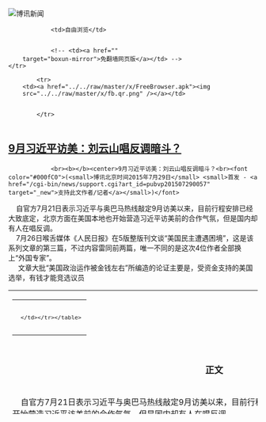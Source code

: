 

<img src="../../raw/master/x/logo_40.gif" alt="博讯新闻"/>
<table>
    <tr>
                
                <td>自由浏览</td>
        
        
                <!-- <td><a href=""
        target="boxun-mirror">免翻墙网页版</a></td> -->
    </tr>
    
            <tr>
        <td><a href="../../raw/master/x/FreeBrowser.apk"><img
        src="../../raw/master/x/fb.qr.png" /></a></td>

        
            </tr>
</table>
<h2>
	<a href="http://www.boxun.com/news/gb/pubvp/2015/07/201507290057.shtml" target="boxun-mirror">9月习近平访美：刘云山唱反调暗斗？</a>
</h2>
<p><tr>
<td class="F11" colspan="2" style="line-height:18pt; font-family:宋体; font-size: 12pt;padding:10px;border-top:0"> 

                <br><b></b><center>9月习近平访美：刘云山唱反调暗斗？<br><font color="#000fC0">(<small>博讯北京时间2015年7月29日</small> <small>首发 - <a href="/cgi-bin/news/support.cgi?art_id=pubvp201507290057" target="_new">支持此文作者/记者</a></small>)</font>
</center>
                <!--bodystart-->     自官方7月21日表示习近平与奥巴马热线敲定9月访美以来，目前行程安排已经大致底定，北京方面在美国本地也开始营造习近平访美前的合作气氛，但是国内却有人在唱反调。<br>
    7月26日喉舌媒体《人民日报》在5版整版刊文谈“美国民主遭遇困境”，这是该系列文章的第三篇，不过内容雷同前两篇，唯一不同的是这次4位作者全部换上“外国专家”。<br>
     文章大批“美国政治运作被金钱左右”所编造的论证主要是，受资金支持的美国选举，有钱才能竞选议员 
<table cellpadding="4" align="left" border="0" width="300" height="250"><tr><td>
<table cellpadding="2" cellspacing="0" border="0"><tr><td align="center" style="line-height:18pt; font-family:宋体; font-size: 10pt;padding:10px;border-top:0">

<!-- boxun.com_300x250_education-article-embed_chinese -->
<div id="box011">
<script type="text/javascript">

</script>
</div>

     </td></tr></table>
</td></tr></table>
<br>
                       <br><center><font size="4"><b>正文</b></font></center>
<br>
    <br>
    自官方7月21日表示习近平与奥巴马热线敲定9月访美以来，目前行程安排已经大致底定，北京方面在美国本地也开始营造习近平访美前的合作气氛，但是国内却有人在唱反调。<br>
    7月26日喉舌媒体《人民日报》在5版整版刊文谈“美国民主遭遇困境”，这是该系列文章的第三篇，不过内容雷同前两篇，唯一不同的是这次4位作者全部换上“外国专家”。<br>
    文章大批“美国政治运作被金钱左右”所编造的论证主要是，受资金支持的美国选举，有钱才能竞选议员，政治体系的本质并非一人一票，而是财富主导，在这一制度下，美国民众的收入和财富逐渐减少，政客却变得越来越富有。文章晒出数据称，美国立法机构中有69%是坐拥超过100万美元资产的人，美国国会大部分议员也大都拥有超过100万美元的资产。<br>
    文章指责美国议会是大资本家的俱乐部，那么美国议员相比中共两会代表，谁的钱更多？<br>
    今年5月媒体资料，官员不论，单说富豪，在富豪榜追踪的1,200名中国富豪当中，有203人是中共本届两会的代表或委员，创历史纪录，据公开资料，他们的净资产达2.9万亿元人民币，比奥地利一年的经济产出还高，其中36位顶级富豪个人财富就超过1.2万亿元人民币，比越南2014年GDP还多。<br>
    无论从富豪总量、比例还是个人财富和资产总量来看，中共两会的富豪与美国比较，有过之而无不及。美国排行居首位的最富有议员，个人财产仅相等于中共代表委员富豪榜的第166位，反观排在头18位的中共两会代表，净资产超过了美国国会全部535名议员、最高法院9名大法官、奥巴马政府所有内阁部长加起来的财富总合。<br>
    媒体数据表明，中共两会富豪云集，美国国会只能堪比中共村委会，个人资产排行前十大的美国官员或议员，不要说与中共“老虎”级的贪官相比，还远不如中共一个北戴河科级小官家藏现金上亿、黄金堆积如山，广东一镇干部身家20亿坐拥上百套高档房产。<br>
    如果说美国是金钱政治，那么中共政权下的小官巨贪是不是金钱政治？军队与官场盛行的买官卖官是不是金钱政治？就连公立医院也能出现“双百院长”的连锁贪腐是不是金钱政治？除了金钱政治，中共还是权色、钱色政治，为了升官，不仅给上司送钱，还要为上司拉皮条甚至把人妻奉上，大老虎徐周薄令新四人帮，哪个不是情妇动辄数十成百，男女通吃，互相交集。<br>
    各国政治都免不了金钱的侵袭，但美国等民主国家同时还要受全国民众、独立的媒体与司法等最大程度的约束，权力是有清晰边界的。就算金钱左右政治美国好歹左右出一个民众安居乐业的超级强国，而中共一党专制左右出什么国度？民众举牌要求官员公布财产都会被抓，警察光天化日绑架律师，媒体当法官，法院当冤案制造机，股市当绞肉机，也当两派权斗叫牌的赌场。<br>
    股市涨跌是市场正常调节，但千股涨、千股跌的瞬间暴涨暴跌，是非理性非正常的对冲。时间座标显示，反腐做多，股市就被做空，媒体数据分析，做空者不是美国等境外势力，做空者就在国内，只有大机构、大集团、大家族才有能力。<br>
    人民日报去操心美国民主是否遭遇困境，是否同样心力去监督、挖掘、真相报导股灾的内幕？当然不敢。而在网路时代，人民日报还用几十年前的宣传套路愚民，而且明知这份报纸民众现在根本不看，就算有人看也是为了吐槽拍砖而来，但人民日报还是要抛砖引砖，不是因为太弱智，是“上面”有令，不得不从，不仅黑习近平，还连带黑了奥巴马影射他是“花钱当选”。而这“上面”，想必少不了在股灾后父子两人都被盯梢的刘云山。
 [博讯首发,转载请注明出处]- <a href="/cgi-bin/news/support.cgi?art_id=pubvp201507290057" target="_new">支持此文作者/记者</a><!--bodyend-->(博讯 boxun.com)<center><font size="2" color="#C0C0C0">(本文只代表作者或者发稿团体的观点、立场)</font></center>
<!----> 2360057       
<hr>
<table width="620"><tr><td>
<b></p>
<p>
	<small> ============== 1天前</small>
</p><h2>
	<a href="http://www.boxun.com/news/gb/china/2015/07/201507290207.shtml" target="boxun-mirror">王岐山又动太子党奶酪:高铁取消赠矿泉水内幕请看博讯热点：中共太子党</a>
</h2>
<p><tr><td class="F11" colspan="2" style="line-height:18pt; font-family:宋体; font-size: 12pt;padding:10px;border-top:0"> 

                <br><b></b><center>王岐山又动太子党奶酪:高铁取消赠矿泉水内幕<br><font color="blue" size="2">请看博讯热点：<a href="/hot/taizidang.shtml">中共太子党
</a></font><br><font color="#000fC0">(<small>博讯北京时间2015年7月29日</small> <small>首发 - <a href="/cgi-bin/news/support.cgi?art_id=china201507290207" target="_new">支持此文作者/记者</a></small>)</font>
</center>
                <!--bodystart-->      【博闻社独家】7月26日，中国铁路总公司通告，全国各高铁站即日起将不再向乘坐动车组列车的旅客提供免费矿泉水(即西藏5100矿泉水)。这意味着铁道部从2008年开始推行的这项表面益旅客、实为与车票捆绑式销售的霸道做法告终。外界有所不知的是，5100矿泉水的背后其实是前铁道部长刘志军送给中共太子党集团的一道隐形大餐，现在这道美味大餐终被中纪委书记王岐山叫停。<br>
    <br>
     从2008年铁道部推出免费赠送“西藏5100冰川矿泉水”开始，内地就有媒体不断起底，欲探究铁道部如此慷慨之举背后的秘密，但全都浅偿辄止，欲言又罢。即便前天宣告停止供应，内地媒体兴高彩烈之余，仍不敢踢穿事件背后的黑幕，官方则解释称，原因是全国高铁网络逐步建成，各车站服务设备和配套设施的完善，车站和列车能够满足旅客的饮水需求，因此不再赠送矿泉水。 
<table cellpadding="4" align="left" border="0" width="300" height="250"><tr><td>
<table cellpadding="2" cellspacing="0" border="0"><tr><td align="center" style="line-height:18pt; font-family:宋体; font-size: 10pt;padding:10px;border-top:0">

<!-- boxun.com_300x250_article-embed_chinese -->

<!-- boxun.com_300x250_article-embed_chinese -->
<div id="box006">
<script type="text/javascript">

</script>
</div>


     </td></tr></table>
</td></tr></table>
<br>
                       <br>
    本社获悉，铁道部和后来的铁路总公司在”免费赠送西藏5100矿泉水”，其实费用都加在车票之中，这一做法其实早被举报到中纪委，原铁道部长刘志军落马后当局没有马上叫停，是源于当局对铁道部为发展高铁欠下数万亿巨债的考量，以及权衡5100矿泉水公司背后利益集团的问题。随着反腐败的深入，解决高铁5100矿泉水背后的腐败问题逼在眉睫，由王岐山拍板作出决定。<br>
    <br>
    消息指，5100矿泉水背后绝非一般利益集团，而是由中共太子党利用中国高铁疯狂</td></tr></p>
<p>
	<small> ============== 1天前</small>
</p><h2>
	<a href="http://www.boxun.com/news/gb/china/2015/07/201507282123.shtml" target="boxun-mirror">高瑜狱中病情恶化，被要求解聘律师和认罪</a>
</h2>
<p><tr>
<td class="F11" colspan="2" style="line-height:18pt; font-family:宋体; font-size: 12pt;padding:10px;border-top:0"> 

                <br><b></b><center>高瑜狱中病情恶化，被要求解聘律师和认罪<br><font color="#000fC0"><small>(博讯北京时间2015年7月28日 首发 - <a href="/cgi-bin/news/support.cgi?art_id=china201507282123" target="_new">支持此文作者/记者</a>)</small></font>
</center>
            <!--bodystart-->       <br>    博讯获释，被判入狱7年、年龄高达71岁的前记者高瑜终获准全面身体检查，但医生说发现高瑜有淋巴肿瘤，暂时还没确定是良性还是恶性，另医生说她心脏血管“有明显堵塞。” 据高瑜律师说，高瑜被要求解聘律师和认罪。<br>    <div align="denter">
<br>    <img src="/news/images/2015/07/201507282123china1.jpg" alt="高瑜狱中病情恶化，被要求解聘律师和认罪"><br>    </div>
<br>    知名媒体人苏雨桐今天在推特上发布了一份手书的律师会见高瑜的会见记录，记录显示，7月28日，尚宝军律师会见了高瑜，获悉高瑜刚刚因为病情恶化到安贞医院进行了体检。发现结果非常不乐观：脖子一侧有很多淋巴结，另一侧有白色肿块，医生无法确诊是否为恶性肿瘤，需要进行活体检查。心血管一处明显堵塞，高老师有心梗史，医生认为已经现心梗痕迹。<br><br>    会见记录还显示：1.国保天天提审高瑜，要求她认罪并许以“放人”“想办法让你出去”等虚假承诺；2.要求高瑜解除与莫少平尚宝军两位律师的代理关系。高瑜认为两位律师专业且辩护有力，不愿接受当局不合理的要求。<br>  <br>    苏雨桐同时还呼吁“紧急营救”高瑜。“请各位紧急联系各国际机构、政府驻华使馆，营救随时有生命危险的高瑜。”<br>    <br>    -<br><br> [博讯首发,转载请注明出处]- <a href="/cgi-bin/news/support.cgi?art_id=china201507282123" target="_new">支持此文作者/记者</a> <!--(Modified on 2015/7/28)--> <!--bodyend-->       
           (博讯 boxun.com) <br><!-- http://upload.bx.tl/news/temp13/201507280521161.jpg--> 1082123       
<hr>
<table width="620"><tr><td>
<b></p>
<p>
	<small> ============== 2天前</small>
</p><h2>
	<a href="http://www.boxun.com/news/gb/china/2015/07/201507282231.shtml" target="boxun-mirror">中电国际发布公告称，李小琳辞任所有职务请看博讯热点：李鹏家族</a>
</h2>
<p><tr>
<td class="F11" colspan="2" style="line-height:18pt; font-family:宋体; font-size: 12pt;padding:10px;border-top:0"> 

                <br><b></b><center>中电国际发布公告称，李小琳辞任所有职务<br><font color="blue" size="2">请看博讯热点：<a href="/hot/lipeng.shtml">李鹏家族
</a></font><br><font color="#000fC0">(<small>博讯北京时间2015年7月28日</small> <small>综合报道</small>)</font>
</center>
                <!--bodystart-->      <br>
    <img src="/news/images/2015/07/201507282231china1.jpg" alt="中电国际发布公告称，李小琳辞任所有职务"><p><br>
    <br>
    博讯据中国电力国际发展有限公司消息，中国电力国际7月28日晚间发布公告称，李小琳辞任本公司执行董事、董事局主席、董事局辖下执行委员会主席及首席执行官职务。<br>
    <br>
    公告称，王炳华接任董事局主席，余兵接任总裁。<br>
    <br>
    此前李小琳未列名中电投和国家核电技术公司新整并的国家电力集团要职，被认为是被边缘化。调任新单位大唐集团后只排第3，未分管具体业务。博讯此前报道过，李鹏家族包括李小琳因贪腐问题已遭调查，并被限制出境。<br>
    <br>
    -
 [博讯综合报道] <!--bodyend-->(博讯 boxun.com) <br><!-- http://upload.bx.tl/news/temp13/201507280626321.jpg--> 3932231       
</p>
<hr>
<table width="620"><tr><td>
<b></p>
<p>
	<small> ============== 2天前</small>
</p><h2>
	<a href="http://www.boxun.com/news/gb/china/2015/07/201507280425.shtml" target="boxun-mirror">重大人事:传王沪宁调任上海书记、肖钢调重庆</a>
</h2>
<p><tr>
<td class="F11" colspan="2" style="line-height:18pt; font-family:宋体; font-size: 12pt;padding:10px;border-top:0"> 

                <br><b></b><center>重大人事:传王沪宁调任上海书记、肖钢调重庆<br><font color="#000fC0">(<small>博讯北京时间2015年7月28日</small> <small>首发 - <a href="/cgi-bin/news/support.cgi?art_id=china201507280425" target="_new">支持此文作者/记者</a></small>)</font>
</center>
                <!--bodystart-->      【博闻社】对中共极为重要的北戴河会议正在召开，署名罗大卫的微博发出信息称，北戴河会议确认，韩正调往北京，任中央深改办公室主任、中央政策研究室主任。王沪宁调上海任上海市委书记。<br>
    <br>
     该微博还称，肖钢不再担任证监会主席，调任重庆市委副书记（正部级），下届调出中央委员。重庆市委副书记张国清升任重庆市长，重庆市长黄启帆调任证监会主席。 
<table cellpadding="4" align="left" border="0" width="300" height="250"><tr><td>
<table cellpadding="2" cellspacing="0" border="0"><tr><td align="center" style="line-height:18pt; font-family:宋体; font-size: 10pt;padding:10px;border-top:0">

<!-- boxun.com_300x250_article-embed_chinese -->

<!-- boxun.com_300x250_article-embed_chinese -->
<div id="box006">
<script type="text/javascript">

</script>
</div>


     </td></tr></table>
</td></tr></table>
<br>
                       <br>
    对有关任命传闻，消息人士对本社表示，以上传闻基本属实。博闻社在7月15日曾披露，韩正已经确定往国务院任职。原报道指出北京市长郭金龙也会调离，本社最新获悉，郭金龙可能暂时不动。<br>
    <br>
    本社日前还披露，江泽民本周将启程去北戴河。<br>
    <br>
    博闻社最新独家：<a href="http://bowenpress.com/news/bowen_8079.html">王岐山又动太子党奶酪 高铁取消赠矿泉水内幕曝光</a>
 [博讯首发,转载请注明出处]- <a href="/cgi-bin/news/support.cgi?art_id=china201507280425" target="_new">支持此文作者/记者</a><!--bodyend-->(博讯 boxun.com) <br><!----> 3640424       
<hr>
<table width="620"><tr><td>
<b></p>
<p>
	<small> ============== 2天前</small>
</p><h2>
	<a href="http://www.boxun.com/news/gb/china/2015/07/201507261234.shtml" target="boxun-mirror">李小琳遁入佛门求大师为父李鹏祈福延寿请看博讯热点：李鹏家族</a>
</h2>
<p><tr>
<td class="F11" colspan="2" style="line-height:18pt; font-family:宋体; font-size: 12pt;padding:10px;border-top:0"> 

                <br><b></b><center>李小琳遁入佛门求大师为父李鹏祈福延寿<br><font color="blue" size="2">请看博讯热点：<a href="/hot/lipeng.shtml">李鹏家族
</a></font><br><font color="#000fC0">(<small>博讯北京时间2015年7月26日</small> <small>首发 - <a href="/cgi-bin/news/support.cgi?art_id=china201507261234" target="_new">支持此文作者/记者</a></small>)</font>
</center>
                <!--bodystart-->     【博闻社独家】中国藏传佛教著名高僧金刚法王・满自喜日布扎赤・仁波切，前天(24日)在微信透露，前总理李鹏的大女儿李小琳专程到内蒙古寺院，拜访赤・仁波切上师，并和大师一同参拜佛祖。而本社获悉，李小琳已遁入佛门受戒，并获赐法号“格丹央金措姆”，她此程参拜大师，是求大师为其病危的父亲李鹏祈福延命的。<br>
    <br>
     凤凰网昨日转发了赤.仁波切大师有关李小琳参拜的微信，以及大师所发的多张照片，但很快就删除。报道没指李小琳是在哪个寺庙参拜、为父亲祈福，但大唐集团官网的报道显示，李小琳23日在大唐国际托克托发电公司调研，该公司位于内蒙古，显示她参拜的有可能是位于内蒙锡林郭勒盟境内的哈音哈尔瓦广益寺，赤・仁波切大师是该寺的荣誉主持。 
<table cellpadding="4" align="left" border="0" width="300" height="250"><tr><td>
<table cellpadding="2" cellspacing="0" border="0"><tr><td align="center" style="line-height:18pt; font-family:宋体; font-size: 10pt;padding:10px;border-top:0">

<!-- boxun.com_300x250_article-embed_chinese -->

<!-- boxun.com_300x250_article-embed_chinese -->
<div id="box006">
<script type="text/javascript">

</script>
</div>


     </td></tr></table>
</td></tr></table>
<br>
                       <br>
     消息人士对本社透露，李小琳此程参拜赤.仁波切上师，是求大师为她的父亲李鹏祈福延寿的，同时，已出家受戒并有法号“格丹央金措姆”的李小琳，也和大师一道，亲自向佛祖上香、献哈达和叩头，为父亲李鹏祈福。本社早前曾披露，李鹏现已病危住院，院方至少已两次下病危通知。<br>
    <br>
    <a href="http://bowenpress.com/news/bowen_7802.html">博闻社报道全文</a><br>
    <br>
    --
 [博讯首发,转载请注明出处]- <a href="/cgi-bin/news/support.cgi?art_id=china201507261234" target="_new">支持此文作者/记者</a><!--bodyend-->(博讯 boxun.com) <br><!----> 3281234       
<hr>
<table width="620"><tr><td>
<b></p>
<p>
	<small> ============== 4天前</small>
</p><h2>
	<a href="http://www.boxun.com/news/gb/china/2015/07/201507260443.shtml" target="boxun-mirror">广州白云机场疑有乘客带汽油火机企图在机舱纵火</a>
</h2>
<p><tr>
<td class="F11" colspan="2" style="line-height:18pt; font-family:宋体; font-size: 12pt;padding:10px;border-top:0"> 

                <br><b></b><center>广州白云机场疑有乘客带汽油火机企图在机舱纵火<br><font color="#000fC0">(<small>博讯北京时间2015年7月26日</small> <small>首发 - <a href="/cgi-bin/news/support.cgi?art_id=china201507260443" target="_new">支持此文作者/记者</a></small>)</font>
</center>
                <!--bodystart-->      <br>
    <div align="center">
<br>
    <img src="/news/images/2015/07/201507260443china1.jpg" alt="广州白云机场疑有乘客带汽油火机企图在机舱纵火"><p><br>
    </p>
</div>
<br>
    <br>
    博讯报道，新浪微博认证为民航自媒体的 @航空物语 26日凌晨发布消息称，白云机场1架飞机舱内出现烟雾，导致滑行道被占用，目前有消防车停在跑道上。有网友称，该航班为深航ZH9648台州飞广州，机上有人带汽油和打火机，在舱内点火，并有刀，已被制服；航班报了mayday（紧急事件信号），做了乘客的紧急撤离。<br>
    <br>
    后续起飞航班延误，有延误航班上的乘客报告说，远处的消防车仍然在跑道上。<br>
    <br>
    博讯新闻网将更新后续报道，敬请留意。<br>
    <br>
    -
 [博讯首发,转载请注明出处]- <a href="/cgi-bin/news/support.cgi?art_id=china201507260443" target="_new">支持此文作者/记者</a><!--bodyend-->(博讯 boxun.com) <br><!-- http://upload.bx.tl/news/temp13/201507251242551.jpg--> 3100443       
<hr>
<table width="620"><tr><td>
<b></p>
<p>
	<small> ============== 4天前</small>
</p><h2>
	<a href="http://www.boxun.com/news/gb/china/2015/07/201507250033.shtml" target="boxun-mirror">致国际奥委会公开信：反对北京申办2022年冬奥会</a>
</h2>
<p><tr>
<td class="F11" colspan="2" style="line-height:18pt; font-family:宋体; font-size: 12pt;padding:10px;border-top:0"> 

                <br><b></b><center>致国际奥委会公开信：反对北京申办2022年冬奥会<br><font color="#000fC0">(<small>博讯北京时间2015年7月25日</small> <small>首发 - <a href="/cgi-bin/news/support.cgi?art_id=china201507250033" target="_new">支持此文作者/记者</a></small>)</font>
</center>
                <!--bodystart-->      <br>
    博讯报道，7月24日，以中国人为主的一群人发出<a href="https://www.change.org/p/international-olympic-committee-to-reject-beijing-s-bid-to-host-the-2022-winter-olympics">致国际奥委会的公开信</a>，并征集全球联署，反对北京申办2022年冬奥会。<br>
      
<table cellpadding="4" align="left" border="0" width="300" height="250"><tr><td>
<table cellpadding="2" cellspacing="0" border="0"><tr><td align="center" style="line-height:18pt; font-family:宋体; font-size: 10pt;padding:10px;border-top:0">

<!-- boxun.com_300x250_article-embed_chinese -->

<!-- boxun.com_300x250_article-embed_chinese -->
<div id="box006">
<script type="text/javascript">

</script>
</div>


     </td></tr></table>
</td></tr></table>
<br>
                       公开信认为，中国正在发生广泛和严重的人权迫害，包括最近发生的超过250名维权律师及人权卫生被打压事件。公开信说，“如果国际社会同意北京申办2022年冬奥会，那么一场基于团结、兄弟情谊和人类发展的盛事将再次服务于一个腐败的独裁政权，支持一个无耻侵犯人权的政府，这将和奥林匹克宪章中‘增进社会和平、促进人类尊严’的宗旨矛盾。”<br>
    <br>
    公开信称，中国政府并未兑现主办2008年夏季奥运会关于改善人权的承诺，人权状况更加恶化。公开信认为，“如果（国际奥委会）赞同北京举办2022年冬奥会，将给世界传达这样一个信息：国际奥委会支持中国政府侵犯人权。”<br>
    <br>
    7月31日，国际奥委会将在马来西亚吉隆坡举行全体会议，投票产生2022年冬奥会举办城市。<br>
    <br>
    以下为公开信全文：<br>
    <br>
    致国际奥委会公开信：反对北京申办2022年冬奥会<br>
    <br>
    尊敬的国际奥委会委员：<br>
    <br>
    我们敦促您投票反对北京申办2022年冬奥会，因为2008年以来，中国人权史无前例的恶化。<br>
    <br>
    我们在写这封信的时候，中国政府正对公民社会展开一场全面进攻。自从7月9日，超过250名维权律师、法律助理、活动人士和他们的家庭成员被逮捕、审问、软禁和或失踪，年龄最小的只有16岁，最年长的81岁。<br>
    <br>
    北京已将奥运会用于宣传中国共产党。如果国际社会同意北京申办2022年冬奥会，那么一场基于团结、兄弟情谊和人类发展的盛事将再次服务于一个腐败的独裁政权，支持一个无耻侵犯人权的政府，这将和奥林匹克宪章中“增进社会和平、促进人类尊严”的宗旨矛盾。<br>
    <br>
    2008年夏季奥运会对奥林匹克原则是一次嘲讽，给中国民众带来的羞辱多过尊严、悲伤多过喜悦。<br>
    <br>
    以奥运之名，北京强拆了150万居民的住宅，并将几千个”钉子户“赶出家门。在为奥运”清理“首都的行动中，数百上访者和残疾人被拘留在秘密地点。为了办奥运的面子，北京掩盖了全国性毒奶粉丑闻――而毒奶粉到2008年为止导致36万婴幼儿患病。北京禁止金牌选手方政参加残奥会，因为在”八九六四“被坦克碾断了双腿，从而成为天安门屠杀的活见证。<br>
    <br>
    为了获得08年夏季奥运会主办权，中国政府承诺为公民在比赛期间的抗议活动提供场地。政府的确提供了，但申请抗议的公民仍然被逮捕，这等于把政府自己对国际奥委会的承诺开了个玩笑。如果北京取得2022年冬奥会主办权，类似的滥权还会发生。<br>
    <br>
    我们对如此恶劣的人权纪录感到极其羞愧――它们不但和北京的承诺相矛盾，而且严重玷污了奥运的声誉，损坏了奥运精神。<br>
    <br>
    为了获得08年夏季奥运会主办权，中国政府承诺改善新闻自由。然而，中国媒体经历了更严厉的审查和打压。政府拒绝给一些外国记者发放工作签证，只因他们报道了“敏感”话题。据保护记者委员会记录，全世界关押记者人数最多的国家正是中国。<br>
    <br>
    如果赞同北京举办2022年冬奥会，将给世界传达这样一个信息：国际奥委会支持中国政府侵犯人权。这样，2022年冬奥会将与1936年柏林奥运会和1980年莫斯科奥运会极其相似。<br>
    <br>
    我们相信，纯洁的奥林匹克梦决不应服务于主办国政府严重的对内镇压。我们梦想着有一天，奥运圣火将照亮一个自由的中国。然而在当前、在现政府统治下，在北京再次举办奥运会将成为耻辱载入史册，也将使国际奥委会成为以奥运之名侵犯人权的帮凶。<br>
    <br>
    Contacts （联系人）:<br>
    <br>
    Yi Gu (古懿), slmngy@uga.edu<br>
    <br>
    Rose Tang (唐路),  rosetangy@gmail.com <br>
    <br>
    Signatures (签名):<br>
    <br>
    Tony Chang (张上), Australia (澳大利亚)   <br>
    <br>
    CHEN Chuangchuang (陈闯创): USA (美国)<br>
    <br>
    CHEN Guangcheng  (陈光诚):  USA（美国）      <br>
    <br>
    CHEN Kuide (陈奎德): USA (美国)       <br>
    <br>
    CHEN Liqun (陈立群), USA (美国)<br>
    <br>
    CHENG Qiubo  (成秋波): USA (美国) <br>
    <br>
    DU Yanlin  (杜延林): China (中国)<br>
    <br>
    FANG Yong  (方勇):  USA (美国)             <br>
    <br>
    FANG Zheng  (方政):  USA (美国)<br>
    <br>
    FENG Yun  (封云): UK (英国)<br>
    <br>
    George GE (葛洵): USA (美国)<br>
    <br>
    Yi GU (古懿): USA (美国)<br>
    <br>
    HE Qinglian  (何清涟): USA (美国)<br>
    <br>
    HU Jia (胡佳): China (中国)<br>
    <br>
    HU Yunfei (胡云飞):  USA (美国).<br>
    <br>
    LI Juan (李隽): Australia (澳大利亚)<br>
    <br>
    LIAO Yiwu (廖亦武), Germany (德国)<br>
    <br>
    LIU Shasha  (刘沙沙): Canada (加拿大)<br>
    <br>
    SHEN Liangqing  (沈良庆): China (中国）<br>
    <br>
    SHI Yi  (施毅): USA (美国)<br>
    <br>
    SU Yutong  (苏雨桐): Germany (德国)<br>
    <br>
    Rose TANG (唐路): USA (美国)<br>
    <br>
    TENG Biao (腾彪): USA（美国）<br>
    <br>
    WANG Lihong (王荔蕻): China (中国)<br>
    <br>
    WU Lebao (吴乐宝):  Australia（澳大利亚）<br>
    <br>
    WU Qiang  (吴强): China (中国)<br>
    <br>
    WU Renhua (吴仁华): USA (美国)<br>
    <br>
    Wu’erkaixi (吾尔开希), Taiwan (台湾)<br>
    <br>
    XIA Ming (夏明): USA (美国)<br>
    <br>
    XIA Yeliang  (夏业良): USA (美国)<br>
    <br>
    YAN Kefu (颜柯夫): Taiwan (台湾)<br>
    <br>
    YANG Jianli (杨建利), USA (美国)<br>
    <br>
    YANG Kuang  (杨匡): Canada (加拿大)<br>
    <br>
    ZHOU Fengsuo  (周锋锁): USA (美国) <br>
    <br>
    <b>Reject Beijing’s bid to host the 2022 Winter Olympics</b><br>
    <br>
    Dear International Olympic Committee Members:<br>
    <br>
    We urge you to reject Beijing’s bid for the 2022 Winter Olympics as China is now facing a human rights crisis with a scale of violations that is unprecedented since 2008.<br>
    <br>
    As we write this letter, the Chinese government is carrying out an unparalleled attack on civil society. More than 250 Chinese human-rights lawyers, legal assistants, activists and their family members have been arrested, interrogated, put under house arrest and made to disappear since July 9. The youngest is 16 and the oldest 81.<br>
    <br>
    Beijing has been using the Olympic Games to promote the Chinese Communist Party. If the International Olympic Committee awards Beijing the 2022 Winter Olympics, a great event intended to promote solidarity, brotherhood and human development will once again serve a corrupt dictatorship. It will endorse a government that blatantly violates human rights. Awarding Beijing the Olympics is a contradiction of the Olympics’ goal of “promoting a peaceful society concerned with the preservation of human dignity.”<br>
    <br>
    The 2008 Summer Olympics made a mockery of the fine principles that the Olympics stands for, and brought more humiliation than dignity and more sadness than joy to the people in China.<br>
    <br>
    In the name of the Olympics, Beijing forcibly relocated 1.5 million residents and evicted thousands of households. Hundreds of petitioners―as well as handicapped people―were detained in secret detention centers as part of the government’s effort to “clean up” the capital for the games. To put forth a good face for the Olympics, Beijing covered up a nationwide powdered milk scandal, which seriously affected the health of some 360,000 babies in China by 2008. The government also banned record-holding athlete Fang Zheng from the Paralympics because his legs were crushed by a tank in the 1989 Tiananmen Massacre.  <br>
    <br>
    To win the 2008 Olympics, China promised to allow space for Chinese citizens to protest during the games. Spaces were allocated, but those that applied for permission to hold protests were actually arrested, making a mockery of China’s promises to the IOC. We expect similar abuses to take place should you award China the 2022 Winter Olympics.<br>
    <br>
    We feel utterly ashamed of such a notorious human rights record, which not only contradicts Beijing’s own promises, but also severely tarnishes the reputation and spirit of the Olympic Games.<br>
    <br>
    Beijing promised to improve press freedom in order to win the 2008 Olympics. Instead, the Chinese media have experienced even more censorship and crackdowns. China has been denying work visas to a number of foreign journalists who cover “sensitive” issues. The country is the world’s largest jailer of journalists, according to the Committee to Protect Journalists.<br>
    <br>
    Allowing Beijing to host the 2022 Winter Olympics would send the world a message that China’s human rights abuses are being endorsed by the IOC, making the 2022 Games look strikingly similar to the 1936 Berlin Olympics and the 1980 Moscow Olympics.<br>
    <br>
    We believe that the pure Olympic dream should never serve political oppression by a host government. We dream that one day the sacred Olympic flame will cast a light on a free China. For now, under this government, any more Olympic games would go down in history as the Shame Games, and make the IOC an accomplice in the abuse of human rights in the name of the Olympics.<br>
    <br>
    -
 [博讯首发,转载请注明出处]- <a href="/cgi-bin/news/support.cgi?art_id=china201507250033" target="_new">支持此文作者/记者</a><!--bodyend-->(博讯 boxun.com) <br><!----> 4860033       
<hr>
<table width="620"><tr><td>
<b></p>
<p>
	<small> ============== 5天前</small>
</p><h2>
	<a href="http://www.boxun.com/news/gb/china/2015/07/201507250514.shtml" target="boxun-mirror">周本顺落马内幕:服侍周永康介入令计划公子案请看博讯热点：令计划</a>
</h2>
<p><tr><td class="F11" colspan="2" style="line-height:18pt; font-family:宋体; font-size: 12pt;padding:10px;border-top:0"> 

                <br><b></b><center>周本顺落马内幕:服侍周永康介入令计划公子案<br><font color="blue" size="2">请看博讯热点：<a href="/hot/ljh.shtml">令计划
</a></font><br><font color="#000fC0">(<small>博讯北京时间2015年7月25日</small> <small>首发 - <a href="/cgi-bin/news/support.cgi?art_id=china201507250514" target="_new">支持此文作者/记者</a></small>)</font>
</center>
                <!--bodystart-->     【博</td></tr></p>
<p>
	<small> ============== 5天前</small>
</p><h2>
	<a href="http://www.boxun.com/news/gb/china/2015/07/201507240943.shtml" target="boxun-mirror">胡锦涛撇清和令计划关系江泽民将去北戴河请看博讯热点：令计划</a>
</h2>
<p><tr>
<td class="F11" colspan="2" style="line-height:18pt; font-family:宋体; font-size: 12pt;padding:10px;border-top:0"> 

                <br><b></b><center>胡锦涛撇清和令计划关系 江泽民将去北戴河<br><font color="blue" size="2">请看博讯热点：<a href="/hot/ljh.shtml">令计划
</a></font><br><font color="#000fC0">(<small>博讯北京时间2015年7月24日</small> <small>首发 - <a href="/cgi-bin/news/support.cgi?art_id=china201507240943" target="_new">支持此文作者/记者</a></small>)</font>
</center>
                <!--bodystart-->      【<a href="http://bowenpress.com/news/bowen_7505.html">博闻社独家</a>】中共元老万里遗体7月22日在京火化。习近平、李克强、张德江、刘云山、王岐山、张高丽、胡锦涛等到八宝山革命公墓送别。而江泽民在外地送花圈表示哀悼，没有亲自送别万里，有个别媒体称江泽民“不妙”，更有传言称令计划是江泽民安排在胡锦涛身边的卧底。《博讯》杂志5月号曾披露，令计划通过收买、控制江泽民的司机等手段，监视江泽民，因此，有关令计划是“江泽民安排卧底”的说法是谣言。而博讯也在2014年12月指出，胡锦涛对令计划、周永康等相关事件不知情，以上信息应该是有人搅局。在令计划公子车祸后，博讯曾披露，车祸事件对胡锦涛隐瞒，事后胡锦涛很生气。<br>
    <br>
    博闻社获悉，胡锦涛高调露面送别万里，意在撇清和令计划的关系。而江泽民未露面，也并不是“出了问题”，相反，江泽民目前在上海，预计下周会启程去北戴河。中共每年一次的北戴河会议仍未召开，而江泽民近几年每年都在这个高度敏感和重要的会议期间到北戴河“度假”，巧合的是，2014年北戴河会议期间也有江泽民身体出状况的传闻，博讯当时报道，江泽民在北戴河，还下水游泳。中共退休前国家领导人到北戴河，自然让外界认为是“干政”，但博闻社了解到，随着习近平权力的稳固，江泽民话语权已经大不如前。
 [博讯首发,转载请注明出处]- <a href="/cgi-bin/news/support.cgi?art_id=china201507240943" target="_new">支持此文作者/记者</a><!--bodyend-->(博讯 boxun.com) <br><!----> 4190943       
<hr>
<table width="620"><tr><td>
<b></p>
<p>
	<small> ============== 6天前</small>
</p><h2>
	<a href="http://www.boxun.com/news/gb/china/2015/07/201507230334.shtml" target="boxun-mirror">股市风波“金融市长”黄奇帆入习近平慧眼</a>
</h2>
<p><tr><td class="F11" colspan="2" style="line-height:18pt; font-family:宋体; font-size: 12pt;padding:10px;border-top:0"> 

                <br><b></b><center>股市风波“金融市长”黄奇帆入习近平慧眼<br><font color="#000fC0">(<small>博讯北京时间2015年7月23日</small> <small>首发 - <a href="/cgi-bin/news/support.cgi?art_id=china201507230334" target="_new">支持此文作者/记者</a></small>)</font>
</center>
                <!--bodystart-->      <br>
    【博闻社独家】每年一度的中共高层北戴河会议将会“协商”一批重要的人事安排。北京消息人士对本社指，重庆市长黄奇帆可能会成为“协商”名单中的一员，尤其是此轮中国股市崩盘式震荡，习近平迫切需要懂金融的专业高官，帮助打理中国的金融经济，使有“金融市长”之誉的黄奇帆仕途行情看涨。<br>
      
<table cellpadding="4" align="left" border="0" width="300" height="250"><tr><td>
<table cellpadding="2" cellspacing="0" border="0"><tr><td align="center" style="line-height:18pt; font-family:宋体; font-size: 10pt;padding:10px;border-top:0">

<!-- boxun.com_300x250_education-article-embed_chinese -->
<div id="box011">
<script type="text/javascript">

</script>
</div>

     </td></tr></table>
</td></tr></table>
<br>
                       “真金不怕火炼”，被喻为“金融市长”的黄奇帆，先后在贺国强、黄镇东、汪洋、薄熙来、张德江、孙政才等六名重庆市委书记的“阴影”下，终显“发光”本色，似乎已列习近平能“上”的名单。<br>
    <br>
    作为“上海帮”的重要成员之一，黄奇帆早就深得朱</td></tr></p>
<p>
	<small> ============== 7天前</small>
</p><h2>
	<a href="http://www.boxun.com/news/gb/china/2015/07/201507220721.shtml" target="boxun-mirror">《起底周小川》：股市、金融搞砸，与多美女通奸</a>
</h2>
<p><tr>
<td class="F11" colspan="2" style="line-height:18pt; font-family:宋体; font-size: 12pt;padding:10px;border-top:0"> 

                <br><b></b><center>《起底周小川》：股市、金融搞砸，与多美女通奸<br><font color="#000fC0">(<small>博讯北京时间2015年7月22日</small> <small>首发 - <a href="/cgi-bin/news/support.cgi?art_id=china201507220721" target="_new">支持此文作者/记者</a></small>)</font>
</center>
                <!--bodystart-->     7月股灾对中共和股民的重创仍在扩散中，引发股灾的罪魁之一就是人民银行行长周小川。在8月1日即将出版的《博讯》杂志将发布长篇报道：《起底周小川》，其中详细披露了周小川升迁、后台和腐败丑闻。除了经济上的巨大腐败，他在生活上也很糜烂，用流行的话说，就是和很多美女通奸。<br>
    <br>
     博闻社曾报道，车峰在北京的这所私人会所位于东城区一条胡同内，为一古色四合院，外表普通但内里堂皇，据悉单装修费就花了两亿人民币，车峰没出事前，只要在北京多是在此宴请款待客人，除了狐朋狗友，更多是高官政要、金融界猛人，如现职省市长、部长，银行行长、证券行老板等。接受性贿赂的高官之一自然缺不了周小川。 
<table cellpadding="4" align="left" border="0" width="300" height="250"><tr><td>
<table cellpadding="2" cellspacing="0" border="0"><tr><td align="center" style="line-height:18pt; font-family:宋体; font-size: 10pt;padding:10px;border-top:0">

<!-- boxun.com_300x250_education-article-embed_chinese -->
<div id="box011">
<script type="text/javascript">

</script>
</div>

     </td></tr></table>
</td></tr></table>
<br>
                       <br>
    消息指，车峰生意和社交最忙时，会所请有12位女大学生做“管家”，名义是服务员，实则为公关员，这些女大学生可不是普通女子，全是舞蹈学院、电影学院、戏剧学院等艺术院校的美女，她们以独特的魅力为领导们提供服务，常常使首长们流连忘返，欲罢不能。<br>
    <br>
    以下是《博讯》杂志《起底周小川》的详细内容：<br>
    一、起底红色家族的仕途升迁之路<br>
    二、有长袖却并不善舞 是温家宝死对头<br>
    三、江泽民对周小川多有提携<br>
    四、起底周小川和他的家族<br>
    1、“商而优则仕”首先进入大众视野的是周小川的外甥周云帆<br>
    2、闷声发财连娘舅周小川居然也不认<br>
    3、周小川以国家的名义和马云勾结做大自己的股份<br>
    4、腐朽糜烂的私生活<br>
    五、周小川的错误施政导致此轮股灾集中爆发<br>
    <br>
    据该文作者透露，这只是《起底周小川》的第一部分，第二部分将更有爆炸性，其中有周小川疑为美国间谍的内幕。
 [博讯首发,转载请注明出处]- <a href="/cgi-bin/news/support.cgi?art_id=china201507220721" target="_new">支持此文作者/记者</a><!--bodyend-->(博讯 boxun.com) <br><!----> 4550721       
<hr>
<table width="620"><tr><td>
<b></p>
<p>
	<small> ============== 8天前</small>
</p><h2>
	<a href="http://www.boxun.com/news/gb/china/2015/07/201507220647.shtml" target="boxun-mirror">刘云山儿子刘乐飞辞去新华保险职务，疑涉车峰案</a>
</h2>
<p><tr>
<td class="F11" colspan="2" style="line-height:18pt; font-family:宋体; font-size: 12pt;padding:10px;border-top:0"> 

                <br><b></b><center>刘云山儿子刘乐飞辞去新华保险职务，疑涉车峰案<br><font color="#000fC0"><small>(博讯北京时间2015年7月22日 综合报道)</small></font>
</center>
            <!--bodystart-->        <br>    <div align="center">
<br>    <img src="/news/images/2015/07/201507220647china1.jpg" alt="刘云山儿子刘乐飞辞去新华保险职务，疑涉车峰案"><br>    </div>   <br>    博讯报道，新华保险周二晚间披露，因工作原因，公司董事刘乐飞近日提出辞去公司非执行董事、董事会战略与投资委员会委员、董事会提名薪酬委员会委员职务。刘乐飞是政治局常委刘云山的儿子。<br>    <br>    <a href="/news/gb/china/2015/06/201506250639.shtml">博闻社此前曾披露</a>，中国前央行行长、天津市长戴相龙女婿车峰案越滚越大，案涉中共现任政治局常委刘云山家人。刘的夫人李素芳和大儿子刘乐飞与车峰关系密切，母子经常“借用”车峰私人飞机，其中李素芳几乎每年「借用」30多次，刘乐飞更借专机去欧洲看球赛，车峰的私人飞机俨如刘家的专机般。<br>    <br>    新华保险的公告称，刘乐飞的辞职自其辞职报告送达董事会之日起生效。刘乐飞确认其与公司董事会并无意见分歧，亦无任何需要通知公司股东的事项。<br>    <br>    新华保险2014年年报显示，刘乐飞自2014年7月起担任新华保险非执行董事。现任中信产业投资基金管理有限公司董事长兼首席执行官，并担任中信证券董事、副董事长，中国人寿资产管理有限公司独立董事。<br>    <br>    -<br><br> [博讯综合报道]  <!--(Modified on 2015/7/22)-->  <!--(Modified on 2015/7/22)--> <!--bodyend-->       
                  
           (博讯 boxun.com) <br><!----> 3890647       
<hr>
<table width="620"><tr><td>
<b></p>
<p>
	<small> ============== 8天前</small>
</p><h2>
	<a href="http://www.boxun.com/news/gb/china/2015/07/201507220544.shtml" target="boxun-mirror">柳州教案田野调查2：法院之天平公然倾斜，起诉没门！请看博讯热点：宗教迫害</a>
</h2>
<p><tr><td class="F11" colspan="2" style="line-height:18pt; font-family:宋体; font-size: 12pt;padding:10px;border-top:0"> 

                <br><b></b><center>柳州教案田野调查2：法院之天平公然倾斜，起诉没门！<br><font color="blue" size="2">请看博讯热点：<a href="/hot/zongjiaoxinyang.shtml">宗教迫害
</a></font><br><font color="#000fC0">(<small>博讯北京时间2015年7月22日</small> <small>综合报道</small>)</font>
</center>
                <!--bodystart-->      本案的来龙去脉如下：<br>
           首先，是广西柳州教育局与政法委等公权力勾联矿老板黑社会老大刘朝阳所办之柳州京师幼儿园，打击报复位于马路对面的同行，优质民办幼儿园----华林幼儿园！构陷举报华林幼儿园非法传教，动用柳州国保跨省抓人，教育局跟着封杀！法院执行一条龙操作，以此整跨同行竞争对手（见下图)<br>
    <img src="/news/images/2015/07/201507220544china1.jpg" alt="柳州教案田野调查2：法院之天平公然倾斜，起诉没门！"><p><br>
    <img src="/news/images/2015/07/201507220544china2.jpg" alt="柳州教案田野调查2：法院之天平公然倾斜，起诉没门！"></p>
<p><br>
     刘朝阳何许人也？在柳州能量之大能一手遮天，政法委公检法他都能搞掂？<br>
        经查， 原来，其背景终于水落石出，此人是一位矿老板爆发户，据称是柳州民办教育界的“后起之秀”，三年之内在柳州市投资几千万办了几所贵族幼儿园，大有垄断柳州高端幼儿园的势头！而这位土豪矿老板喜欢非常规出牌来打击同行！其黑白两道都能通吃，现任柳州市政法委政治部主任，原鱼峰区组织部长马宏伟（女）与其勾联甚密。而柳州京师幼儿园是破纪录的广西乃至全国都绝无仅有的一家全部教职工集体宣誓入党，成立党支部的民办幼儿园，其幼儿园党支部揭牌者就是当时鱼峰区的组织部长马宏伟，很凑巧的是，这位马部长不久的2014年2月份即高升为柳州市政法委政治部主任，而这正是位于东环大道的京师幼儿园正对面的华林幼儿园园长程洁被构陷逮捕的时间（2014年2月18日被抓捕）。<br>
            极其诡异的是，在华林幼儿园还没被教育局吊销办学执照前一个月（2014年7月），华林幼儿园大部分家长已经接到京师幼儿园的来电，被告知“华林幼儿园将被教育局吊销办学许可证，他们办不下去了！他们可以优惠收纳原在华林就读的学生”等等。而教育局的案卷材料证据显示所谓的“人民群众”举报华林幼儿园使用非法宗教出版物教材的举报人就是街对面小区的“京师幼儿园”。<br>
    <img src="/news/images/2015/07/201507220544china3.jpg" alt="柳州教案田野调查2：法院之天平公然倾斜，起诉没门！"></p>
<p><br>
    上面图片是截屏自京师幼儿园的网站<br>
    <br>
            2014年2月18日，华林幼儿园园长程洁在鱼峰区教育局被诱捕，同年6月23日，广州又有三人半夜被柳州国保跨省破门抓捕，还有一人被网上通缉，办理此案的单位竟然是</p>
</td></tr></p>
<p>
	<small> ============== 8天前</small>
</p><h2>
	<a href="http://www.boxun.com/news/gb/china/2015/07/201507210921.shtml" target="boxun-mirror">令计划宣布双开移交司法，接下来是郭伯雄请看博讯热点：令计划</a>
</h2>
<p><tr><td class="F11" colspan="2" style="line-height:18pt; font-family:宋体; font-size: 12pt;padding:10px;border-top:0"> 

                <br><b></b><center>令计划宣布双开移交司法，接下来是郭伯雄<br><font color="blue" size="2">请看博讯热点：<a href="/hot/ljh.shtml">令计划
</a></font><br><font color="#000fC0">(<small>博讯北京时间2015年7月21日</small> <small>首发 - <a href="/cgi-bin/news/support.cgi?art_id=china201507210921" target="_new">支持此文作者/记者</a></small>)</font>
</center>
                <!--bodystart-->     中共官方宣布对令计划双开，并移交司法。从公布的罪状看，严重性超过了周永康：“令计划严重违反党的政治纪律、政治规矩、组织纪律、保密纪律；利用职务便利为多人谋取利益，本人或通过家人收受巨额贿赂；违纪违法获取党和国家大量核心机密；严重违反廉洁自律规定，本人及其妻收受他人钱物，为其妻经营活动谋取利益；与多名女性通奸，进行权色交易；对亲属利用其职务影响力敛财牟利负有重要责任。调查中还发现令计划其他涉嫌犯罪线索。令计划的行为完全背离了党的性质和宗旨，严重违反党的纪律，极大损害党的形象，社会影响极其恶劣。”<br>
    <br>
     <a href="http://bowenpress.com/news/bowen_5469.html">博闻社曾在7月7日独家披露，7月中宣布令计划案。</a> 
<table cellpadding="4" align="left" border="0" width="300" height="250"><tr><td>
<table cellpadding="2" cellspacing="0" border="0"><tr><td align="center" style="line-height:18pt; font-family:宋体; font-size: 10pt;padding:10px;border-top:0">

<!-- boxun.com_300x250_article-embed_chinese -->

<!-- boxun.com_300x250_article-embed_chinese -->
<div id="box006">
<script type="text/javascript">

</script>
</div>


     </td></tr></table>
</td></tr></table>
<br>
                       <br>
    博讯曾披露令计划六大罪状，媒体对令计划的报道中，一直缺乏绯闻。<a href="/news/gb/china/2015/05/201505020029.shtml">《博讯》杂志5月号报道</a>，令</td></tr></p>
<p>
	<small> ============== 9天前</small>
</p><h2>
	<a href="http://www.boxun.com/news/gb/china/2015/07/201507202314.shtml" target="boxun-mirror">令计划被开除党籍开除公职，移交司法机关处理</a>
</h2>
<p><tr>
<td class="F11" colspan="2" style="line-height:18pt; font-family:宋体; font-size: 12pt;padding:10px;border-top:0"> 

                <br><b></b><center>令计划被开除党籍开除公职，移交司法机关处理<br><font color="#000fC0"><small>(博讯北京时间2015年7月20日 综合报道)</small></font>
</center>
            <!--bodystart-->       <br>    　　据新华网消息，7月20日，中共中央政治局会议审议并通过中共中央纪律检查委员会《关于令计划严重违纪案的审查报告》，决定给予令计划开除党籍、开除公职处分，对其涉嫌犯罪问题及线索移送司法机关依法处理。<br>      <br> 　　根据中央纪委、最高人民检察院、公安部在查办案件中发现的线索，2014年12月22日，中央政治局常委会召开会议，决定对令计划立案审查。<br>    <br>    　　经查，令计划严重违反党的政治纪律、政治规矩、组织纪律、保密纪律；利用职务便利为多人谋取利益，本人或通过家人收受巨额贿赂；违纪违法获取党和国家大量核心机密；严重违反廉洁自律规定，本人及其妻收受他人钱物，为其妻经营活动谋取利益；与多名女性通奸，进行权色交易；对亲属利用其职务影响力敛财牟利负有重要责任。调查中还发现令计划其他涉嫌犯罪线索。令计划的行为完全背离了党的性质和宗旨，严重违反党的纪律，极大损害党的形象，社会影响极其恶劣。<br>    <br>    　　2015年7月20日，中央政治局会议审议并通过中央纪委《关于令计划严重违纪案的审查报告》，根据《中国共产党纪律处分条例》，参照《行政机关公务员处分条例》的有关规定，决定给予令计划开除党籍、开除公职处分，将令计划涉嫌犯罪问题及线索移送司法机关依法处理。<br>    <br>    -<br><br> [博讯综合报道]  <!--(Modified on 2015/7/20)--> <!--bodyend-->       
           (博讯 boxun.com) <br><!----> 4192314       
<hr>
<table width="620"><tr><td>
<b></p>
<p>
	<small> ============== 10天前</small>
</p><h2>
	<a href="http://www.boxun.com/news/gb/china/2015/07/201507201152.shtml" target="boxun-mirror">占中幕后：北京曾准备用六个师接管香港请看博讯热点：占领中环</a>
</h2>
<p><tr>
<td class="F11" colspan="2" style="line-height:18pt; font-family:宋体; font-size: 12pt;padding:10px;border-top:0"> 

                <br><b></b><center>占中幕后：北京曾准备用六个师接管香港<br><font color="blue" size="2">请看博讯热点：<a href="/hot/hkcentral.shtml">占领中环
</a></font><br><font color="#000fC0">(<small>博讯北京时间2015年7月20日</small> <small>首发 - <a href="/cgi-bin/news/support.cgi?art_id=china201507201152" target="_new">支持此文作者/记者</a></small>)</font>
</center>
                <!--bodystart-->      【博闻社独家】香港社会反抗全国人大“8.31”决定而掀起的占中运动早已结束，但北京如何准备策应这场香港有史以来最大规模社会运动的，外界一直不得而知。本社获悉，在北京当局众多应变方案中，最坏的方案是，一旦占中出现特区政府无法控制的混乱局面，可动用六个师解放军和武警接管香港，恢复秩序。而该方案由习近平拍板制定。<br>
    <br>
     北京的消息透露，早于2014年初占中运动紧锣密鼓之时，中共中央国家安全委员会曾两度召开会议，专题研究香港占中问题，会上，中联办、港澳办、公安部、国安部、外交部、解放军总参、统战部和广东省等相关部门，均支持以软、硬并备的手段，应对香港即将到来的占中事件。 
<table cellpadding="4" align="left" border="0" width="300" height="250"><tr><td>
<table cellpadding="2" cellspacing="0" border="0"><tr><td align="center" style="line-height:18pt; font-family:宋体; font-size: 10pt;padding:10px;border-top:0">

<!-- boxun.com_300x250_article-embed_chinese -->

<!-- boxun.com_300x250_article-embed_chinese -->
<div id="box006">
<script type="text/javascript">

</script>
</div>


     </td></tr></table>
</td></tr></table>
<br>
                       <br>
    <a href="http://bowen.press/news/bowen_6988.html">博闻社报道全文</a>
 [博讯首发,转载请注明出处]- <a href="/cgi-bin/news/support.cgi?art_id=china201507201152" target="_new">支持此文作者/记者</a><!--bodyend-->(博讯 boxun.com) <br><!----> 1741151       
<hr>
<table width="620"><tr><td>
<b></p>
<p>
	<small> ============== 10天前</small>
</p><h2>
	<a href="http://www.boxun.com/news/gb/china/2015/07/201507190249.shtml" target="boxun-mirror">视频：习近平视察延边，坦克布局防暗杀请看博讯热点：习近平观察</a>
</h2>
<p><tr><td class="F11" colspan="2" style="line-height:18pt; font-family:宋体; font-size: 12pt;padding:10px;border-top:0"> 

                <br><b></b><center>视频：习近平视察延边，坦克布局防暗杀<br><font color="blue" size="2">请看博讯热点：<a href="/hot/xijinping.shtml">习近平观察
</a></font><br><font color="#000fC0">(<small>博讯北京时间2015年7月19日</small> <small>首发 - <a href="/cgi-bin/news/support.cgi?art_id=china201507190249" target="_new">支持此文作者/记者</a></small>)</font>
</center>
                <!--bodystart-->     <iframe width="420" height="315" src="https://www.youtube.com/embed/CGzYqZVa4YU" frameborder="0" allowfullscreen></iframe><br>
    <br>
    【博</td></tr></p>
<p>
	<small> ============== 11天前</small>
</p><h2>
	<a href="http://www.boxun.com/news/gb/china/2015/07/201507190022.shtml" target="boxun-mirror">令计划、令政策获准秘密返乡为父母送终请看博讯热点：令计划</a>
</h2>
<p><tr>
<td class="F11" colspan="2" style="line-height:18pt; font-family:宋体; font-size: 12pt;padding:10px;border-top:0"> 

                <br><b></b><center>令计划、令政策获准秘密返乡为父母送终<br><font color="blue" size="2">请看博讯热点：<a href="/hot/ljh.shtml">令计划
</a></font><br><font color="#000fC0">(<small>博讯北京时间2015年7月19日</small> <small>首发 - <a href="/cgi-bin/news/support.cgi?art_id=china201507190022" target="_new">支持此文作者/记者</a></small>)</font>
</center>
                <!--bodystart-->      【博闻社独家】上海官方澎湃新闻网透露，中共落马大老虎令计划的父亲令狐野和母亲王黎明，在令计划几兄弟相继出事后，于今年3月先后去世，其中令父享寿105岁，令母95岁。另据本社获悉，已被关押的令计划和长兄令政策均获准为父母送别。<br>
    <br>
     报道指，2014年12月21日，令家身份最显赫的人物令计划因涉嫌严重违纪违法接受调查。紧跟着，谷丽萍的弟弟谷源旭、弟媳罗芳华相继被带走。 
<table cellpadding="4" align="left" border="0" width="300" height="250"><tr><td>
<table cellpadding="2" cellspacing="0" border="0"><tr><td align="center" style="line-height:18pt; font-family:宋体; font-size: 10pt;padding:10px;border-top:0">

<!-- boxun.com_300x250_article-embed_chinese -->

<!-- boxun.com_300x250_article-embed_chinese -->
<div id="box006">
<script type="text/javascript">

</script>
</div>


     </td></tr></table>
</td></tr></table>
<br>
                       <br>
    而令计划的妹妹令狐路线是令家难得没有受到太多影响的人。担任运城市中心医院副院长的她愈发低调，跟昔日同学几乎断了联系。平时除了工作，她的主要精力就是照料年事已高的父母。<br>
    <br>
    <a href="http://bowenpress.com/news/bowen_6824.html">博闻社报道全文</a>
 [博讯首发,转载请注明出处]- <a href="/cgi-bin/news/support.cgi?art_id=china201507190022" target="_new">支持此文作者/记者</a><!--bodyend-->(博讯 boxun.com) <br><!----> 4910022       
<hr>
<table width="620"><tr><td>
<b></p>
<p>
	<small> ============== 11天前</small>
</p><h2>
	<a href="http://www.boxun.com/news/gb/china/2015/07/201507180208.shtml" target="boxun-mirror">北戴河会议：军队改革问题已经摆入会议议程</a>
</h2>
<p><tr>
<td class="F11" colspan="2" style="line-height:18pt; font-family:宋体; font-size: 12pt;padding:10px;border-top:0"> 

                <br><b></b><center>北戴河会议：军队改革问题已经摆入会议议程<br><font color="#000fC0">(<small>博讯北京时间2015年7月18日</small> <small>首发 - <a href="/cgi-bin/news/support.cgi?art_id=china201507180208" target="_new">支持此文作者/记者</a></small>)</font>
</center>
                <!--bodystart-->      【博闻社独家】据北京方面可靠消息，这次北戴河会议的重要议题之一，是关于酝酿已久的军队改革问题。<br>
    <br>
     本社此前独家报道，原计划在今年五月份展开的军队改革，因为种种因素而被推迟五个月以后进行。这些因素包括郭伯雄案件的影响、军队多达190多名的将军（其中有四名是上将）被查出有明显的犯罪证据，以及此前多达39名军级以上级以上军被查处，导致领导班子青黄不接等等问题。 
<table cellpadding="4" align="left" border="0" width="300" height="250"><tr><td>
<table cellpadding="2" cellspacing="0" border="0"><tr><td align="center" style="line-height:18pt; font-family:宋体; font-size: 10pt;padding:10px;border-top:0">

<!-- boxun.com_300x250_article-embed_chinese -->

<!-- boxun.com_300x250_article-embed_chinese -->
<div id="box006">
<script type="text/javascript">

</script>
</div>


     </td></tr></table>
</td></tr></table>
<br>
                       <br>
    中共政治治理结构从来将军务与政务、党务分开，军队的重大事务一般情况下只在中央军委内部进行决策，甚至有时排除中共总书记的染指（如赵紫阳、胡耀邦时代）。即使是江、胡集党政军大权于一体的时代，也基本上不在北戴河会议上讨论军队事务的具体细节。<br>
    <br>
    然而诡异的是，此次北戴河会议已将军队改革问题明确列入会议的议程。<br>
    <br>
    分析人士认为，这表明军队改革的问题已经遇到空前的阻力。这些阻力的主体主要来自前二十年军纪池废时期盘踞在军队高位的将校一级。在这种情况下，习只能借助军外的力量推动军内改革的进行。<br>
    <br>
    本社此前已经独家公布了军队改革的布局，即：破体系壁垒，谋三军转型。其中引述习近平的话“深化军区部队改革，要放在陆军转型这个大背景下来考虑。” 改革内容之一是济南军区将被整编为陆军总部，其他军区微调后改称方向战区。<br>
    <br>
    济南军区是中国人民解放军主管山东、河南两省军事事务的大军区，也是所有大军区的战略总预备队。<br>
    <br>
    主要作战使命为为北京军区提供战略掩护，并作为全军预备队使用。下辖3个集团军(20、26、54集团军），1个武警机动师（武警128师）。<br>
    <br>
    <a href="http://bowen.press">博闻社更多精彩报道</a><br>
    <br>
    .
 [博讯首发,转载请注明出处]- <a href="/cgi-bin/news/support.cgi?art_id=china201507180208" target="_new">支持此文作者/记者</a><!--bodyend-->(博讯 boxun.com) <br><!----> 3610207       
<hr>
<table width="620"><tr><td>
<b></p>
<p>
	<small> ============== 12天前</small>
</p>
<table>
    <tr>
                
        
        
                <!-- <td><a href=""
        target="boxun-mirror">免翻墙网页版</a></td> -->
    </tr>
    
        
            </tr>
</table>

